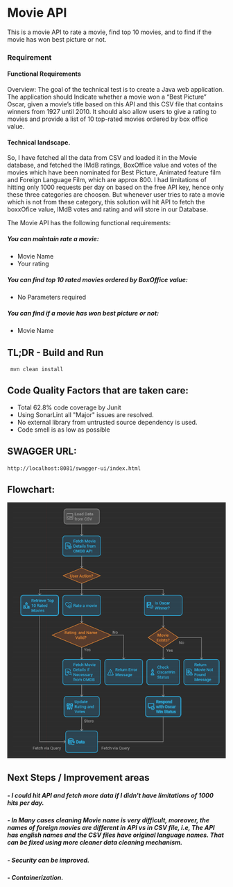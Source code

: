 # Movie API

This is a movie API to rate a movie, find top 10 movies, and to find if the movie has won best picture or not.


### Requirement

#### Functional Requirements
    
Overview:
The goal of the technical test is to create a Java web application.
The application should Indicate whether a movie won a “Best Picture” Oscar, given a movie’s title based on this API and this CSV file that
contains winners from 1927 until 2010. It should also allow users to give a rating to movies and provide a list of 10 top-rated movies ordered by
box office value.

#### Technical landscape.
So, I have fetched all the data from CSV and loaded it in the Movie database, and fetched the IMdB ratings, BoxOffice value and votes of the movies which have been nominated for Best Picture, Animated feature film and Foreign Language Film, which are approx 800. I had limitations of hitting only 1000 requests per day on based on the free API key, hence only these three categories are choosen.
But whenever user tries to rate a movie which is not from these category, this solution will hit API to fetch the boxxOfice value, IMdB votes and rating and will store in our Database.  

The Movie API has the following functional requirements:
#####  You can maintain rate a movie:
- Movie Name
- Your rating

#####  You can find top 10 rated movies ordered by BoxOffice value:
- No Parameters required

#####  You can find if a movie has won best picture or not:
- Movie Name

## TL;DR - Build and Run
 
	 mvn clean install
	 
## Code Quality Factors that are taken care:

- Total 62.8% code coverage by Junit
- Using SonarLint all "Major" issues are resolved. 	 
- No external library from untrusted source dependency is used.
- Code smell is as low as possible

## SWAGGER URL:
	http://localhost:8081/swagger-ui/index.html

## Flowchart:
![path to flowchart](https://github.com/rupesh42/MovieAPI/blob/main/src/main/resources/Sequence_Diagram.PNG)

## Next Steps / Improvement areas
##### - I could hit API and fetch more data if I didn't have limitations of 1000 hits per day.
##### - In Many cases cleaning Movie name is very difficult, moreover, the names of foreign movies are different in API vs in CSV file, i.e, The API has english names and the CSV files have original language names. That can be fixed using more cleaner data cleaning mechanism. 
##### - Security can be improved.
##### - Containerization.